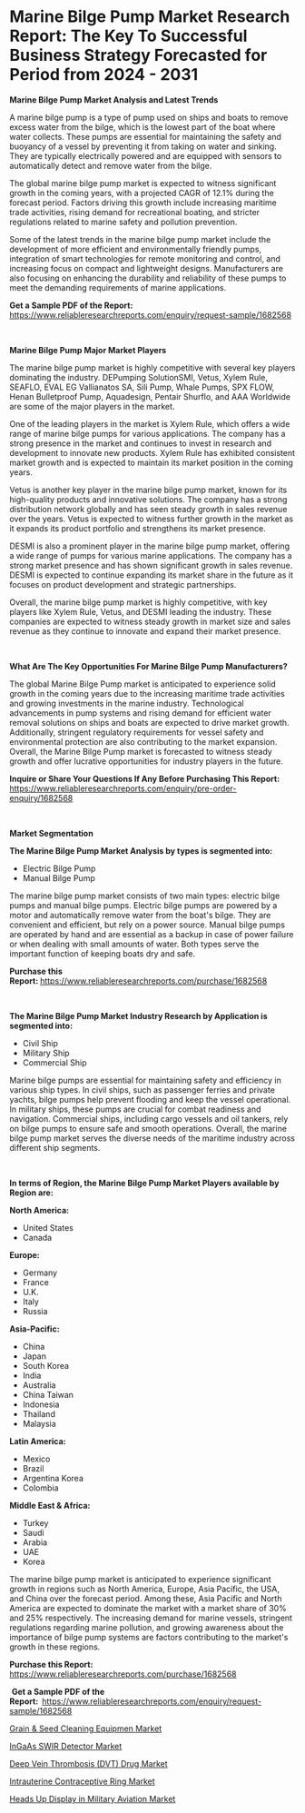 <p><h1>Marine Bilge Pump Market Research Report: The Key To Successful Business Strategy Forecasted for Period from 2024 - 2031</h1></p><p><strong>Marine Bilge Pump Market Analysis and Latest Trends</strong></p>
<p><p>A marine bilge pump is a type of pump used on ships and boats to remove excess water from the bilge, which is the lowest part of the boat where water collects. These pumps are essential for maintaining the safety and buoyancy of a vessel by preventing it from taking on water and sinking. They are typically electrically powered and are equipped with sensors to automatically detect and remove water from the bilge.</p><p>The global marine bilge pump market is expected to witness significant growth in the coming years, with a projected CAGR of 12.1% during the forecast period. Factors driving this growth include increasing maritime trade activities, rising demand for recreational boating, and stricter regulations related to marine safety and pollution prevention.</p><p>Some of the latest trends in the marine bilge pump market include the development of more efficient and environmentally friendly pumps, integration of smart technologies for remote monitoring and control, and increasing focus on compact and lightweight designs. Manufacturers are also focusing on enhancing the durability and reliability of these pumps to meet the demanding requirements of marine applications.</p></p>
<p><strong>Get a Sample PDF of the Report:&nbsp;</strong> <a href="https://www.reliableresearchreports.com/enquiry/request-sample/1682568">https://www.reliableresearchreports.com/enquiry/request-sample/1682568</a></p>
<p>&nbsp;</p>
<p><strong>Marine Bilge Pump Major Market Players</strong></p>
<p><p>The marine bilge pump market is highly competitive with several key players dominating the industry. DEPumping SolutionSMI, Vetus, Xylem Rule, SEAFLO, EVAL EG Vallianatos SA, Sili Pump, Whale Pumps, SPX FLOW, Henan Bulletproof Pump, Aquadesign, Pentair Shurflo, and AAA Worldwide are some of the major players in the market.</p><p>One of the leading players in the market is Xylem Rule, which offers a wide range of marine bilge pumps for various applications. The company has a strong presence in the market and continues to invest in research and development to innovate new products. Xylem Rule has exhibited consistent market growth and is expected to maintain its market position in the coming years.</p><p>Vetus is another key player in the marine bilge pump market, known for its high-quality products and innovative solutions. The company has a strong distribution network globally and has seen steady growth in sales revenue over the years. Vetus is expected to witness further growth in the market as it expands its product portfolio and strengthens its market presence.</p><p>DESMI is also a prominent player in the marine bilge pump market, offering a wide range of pumps for various marine applications. The company has a strong market presence and has shown significant growth in sales revenue. DESMI is expected to continue expanding its market share in the future as it focuses on product development and strategic partnerships.</p><p>Overall, the marine bilge pump market is highly competitive, with key players like Xylem Rule, Vetus, and DESMI leading the industry. These companies are expected to witness steady growth in market size and sales revenue as they continue to innovate and expand their market presence.</p></p>
<p>&nbsp;</p>
<p><strong>What Are The Key Opportunities For Marine Bilge Pump Manufacturers?</strong></p>
<p><p>The global Marine Bilge Pump market is anticipated to experience solid growth in the coming years due to the increasing maritime trade activities and growing investments in the marine industry. Technological advancements in pump systems and rising demand for efficient water removal solutions on ships and boats are expected to drive market growth. Additionally, stringent regulatory requirements for vessel safety and environmental protection are also contributing to the market expansion. Overall, the Marine Bilge Pump market is forecasted to witness steady growth and offer lucrative opportunities for industry players in the future.</p></p>
<p><strong>Inquire or Share Your Questions If Any Before Purchasing This Report:</strong> <a href="https://www.reliableresearchreports.com/enquiry/pre-order-enquiry/1682568">https://www.reliableresearchreports.com/enquiry/pre-order-enquiry/1682568</a></p>
<p>&nbsp;</p>
<p><strong>Market Segmentation</strong></p>
<p><strong>The Marine Bilge Pump Market Analysis by types is segmented into:</strong></p>
<p><ul><li>Electric Bilge Pump</li><li>Manual Bilge Pump</li></ul></p>
<p><p>The marine bilge pump market consists of two main types: electric bilge pumps and manual bilge pumps. Electric bilge pumps are powered by a motor and automatically remove water from the boat's bilge. They are convenient and efficient, but rely on a power source. Manual bilge pumps are operated by hand and are essential as a backup in case of power failure or when dealing with small amounts of water. Both types serve the important function of keeping boats dry and safe.</p></p>
<p><strong>Purchase this Report:&nbsp;</strong><a href="https://www.reliableresearchreports.com/purchase/1682568">https://www.reliableresearchreports.com/purchase/1682568</a></p>
<p>&nbsp;</p>
<p><strong>The Marine Bilge Pump Market Industry Research by Application is segmented into:</strong></p>
<p><ul><li>Civil Ship</li><li>Military Ship</li><li>Commercial Ship</li></ul></p>
<p><p>Marine bilge pumps are essential for maintaining safety and efficiency in various ship types. In civil ships, such as passenger ferries and private yachts, bilge pumps help prevent flooding and keep the vessel operational. In military ships, these pumps are crucial for combat readiness and navigation. Commercial ships, including cargo vessels and oil tankers, rely on bilge pumps to ensure safe and smooth operations. Overall, the marine bilge pump market serves the diverse needs of the maritime industry across different ship segments.</p></p>
<p>&nbsp;</p>
<p><strong>In terms of Region, the Marine Bilge Pump Market Players available by Region are:</strong></p>
<p>
    <p> <strong> North America: </strong>
        <ul>
            <li>United States</li>
            <li>Canada</li>
        </ul>
        </p> 
    <p> <strong> Europe: </strong>
        <ul>
            <li>Germany</li>
            <li>France</li>
            <li>U.K.</li>
            <li>Italy</li>
            <li>Russia</li>
        </ul>
        </p> 
    <p> <strong> Asia-Pacific: </strong>
        <ul>
            <li>China</li>
            <li>Japan</li>
            <li>South Korea</li>
            <li>India</li>
            <li>Australia</li>
            <li>China Taiwan</li>
            <li>Indonesia</li>
            <li>Thailand</li>
            <li>Malaysia</li>
        </ul>
        </p> 
    <p> <strong> Latin America: </strong>
        <ul>
            <li>Mexico</li>
            <li>Brazil</li>
            <li>Argentina Korea</li>
            <li>Colombia</li>
        </ul>
        </p> 
    <p> <strong> Middle East & Africa: </strong>
        <ul>
            <li>Turkey</li>
            <li>Saudi</li>
            <li>Arabia</li>
            <li>UAE</li>
            <li>Korea</li>
        </ul>
    </p>
    </p>
<p><p>The marine bilge pump market is anticipated to experience significant growth in regions such as North America, Europe, Asia Pacific, the USA, and China over the forecast period. Among these, Asia Pacific and North America are expected to dominate the market with a market share of 30% and 25% respectively. The increasing demand for marine vessels, stringent regulations regarding marine pollution, and growing awareness about the importance of bilge pump systems are factors contributing to the market's growth in these regions.</p></p>
<p><strong>Purchase this Report: </strong><a href="https://www.reliableresearchreports.com/purchase/1682568">https://www.reliableresearchreports.com/purchase/1682568</a></p>
<p>&nbsp;<strong>Get a Sample PDF of the Report:&nbsp;&nbsp;</strong><a href="https://www.reliableresearchreports.com/enquiry/request-sample/1682568">https://www.reliableresearchreports.com/enquiry/request-sample/1682568</a></p>
<p><strong></strong></p>
<p><p><a href="https://github.com/gulaimolin/Market-Research-Report-List-3/blob/main/grain-seed-cleaning-equipmen-market.md">Grain & Seed Cleaning Equipmen Market</a></p><p><a href="https://medium.com/@lauryframi644/ingaas-swir-detector-market-share-evolution-and-market-growth-trends-2024-2031-8e1cd932d606">InGaAs SWIR Detector Market</a></p><p><a href="https://issuu.com/reportprime-2/docs/deep-vein-thrombosis-dvt-drug-market-size-2030.ppt">Deep Vein Thrombosis (DVT) Drug Market</a></p><p><a href="https://issuu.com/reportprime-2/docs/intrauterine-contraceptive-ring-market-size-2030.p">Intrauterine Contraceptive Ring Market</a></p><p><a href="https://medium.com/@lauryframi644/heads-up-display-in-military-aviation-market-insight-market-trends-growth-forecasted-from-2024-54468e42e5f5">Heads Up Display in Military Aviation Market</a></p></p>